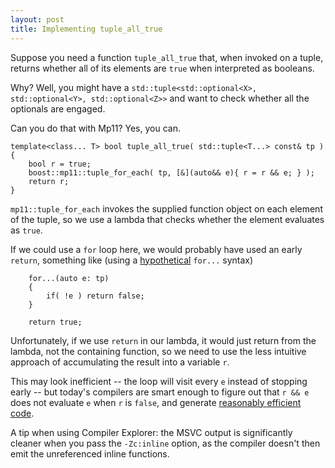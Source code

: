 ```yaml
---
layout: post
title: Implementing tuple_all_true
---
```


Suppose you need a function `tuple_all_true` that, when invoked on a tuple,
returns whether all of its elements are `true` when interpreted as booleans.

Why? Well, you might have a
`std::tuple<std::optional<X>, std::optional<Y>, std::optional<Z>>` and want
to check whether all the optionals are engaged.

Can you do that with Mp11? Yes, you can.

```
template<class... T> bool tuple_all_true( std::tuple<T...> const& tp )
{
    bool r = true;
    boost::mp11::tuple_for_each( tp, [&](auto&& e){ r = r && e; } );
    return r;
}
```

`mp11::tuple_for_each` invokes the supplied function object on each
element of the tuple, so we use a lambda that checks whether the
element evaluates as `true`.

If we could use a `for` loop here, we would probably have used an
early `return`, something like (using a
[hypothetical](http://www.open-std.org/jtc1/sc22/wg21/docs/papers/2019/p1306r1.pdf)
`for...` syntax)

```
    for...(auto e: tp)
    {
        if( !e ) return false;
    }

    return true;
```

Unfortunately, if we use `return` in our lambda, it would just return
from the lambda, not the containing function, so we need to use the less
intuitive approach of accumulating the result into a variable `r`.

This may look inefficient -- the loop will visit every `e` instead of
stopping early -- but today's compilers are smart enough to figure out
that `r && e` does not evaluate `e` when `r` is `false`, and
generate [reasonably efficient code](https://godbolt.org/z/18oh5z).

A tip when using Compiler Explorer: the MSVC output is significantly
cleaner when you pass the `-Zc:inline` option, as the compiler doesn't
then emit the unreferenced inline functions.

